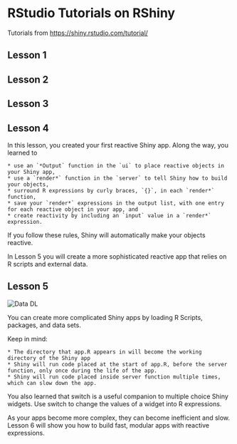 # RStudio Tutorials on RShiny

Tutorials from https://shiny.rstudio.com/tutorial/

## Lesson 1

## Lesson 2

## Lesson 3

## Lesson 4
In this lesson, you created your first reactive Shiny app. Along the way, you learned to

    * use an `*Output` function in the `ui` to place reactive objects in your Shiny app,
    * use a `render*` function in the `server` to tell Shiny how to build your objects,
    * surround R expressions by curly braces, `{}`, in each `render*` function,
    * save your `render*` expressions in the output list, with one entry for each reactive object in your app, and
    * create reactivity by including an `input` value in a `render*` expression.

If you follow these rules, Shiny will automatically make your objects reactive.

In Lesson 5 you will create a more sophisticated reactive app that relies on R scripts and external data.

## Lesson 5
![Data DL](https://shiny.rstudio.com/tutorial/written-tutorial/lesson5/census-app/data/counties.rds)

You can create more complicated Shiny apps by loading R Scripts, packages, and data sets.

Keep in mind:

    * The directory that app.R appears in will become the working directory of the Shiny app
    * Shiny will run code placed at the start of app.R, before the server function, only once during the life of the app.
    * Shiny will run code placed inside server function multiple times, which can slow down the app.

You also learned that switch is a useful companion to multiple choice Shiny widgets. Use switch to change the values of a widget into R expressions.

As your apps become more complex, they can become inefficient and slow. Lesson 6 will show you how to build fast, modular apps with reactive expressions.